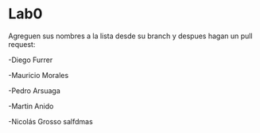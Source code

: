# Lab0
Agreguen sus nombres a la lista desde su branch y despues hagan un pull request:

-Diego Furrer

-Mauricio Morales

-Pedro Arsuaga

-Martin Anido

-Nicolás Grosso
salfdmas